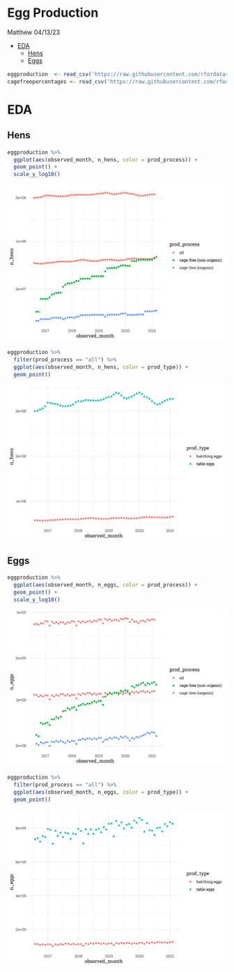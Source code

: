Egg Production
================
Matthew
04/13/23

- <a href="#eda" id="toc-eda">EDA</a>
  - <a href="#hens" id="toc-hens">Hens</a>
  - <a href="#eggs" id="toc-eggs">Eggs</a>

``` r
eggproduction  <- read_csv('https://raw.githubusercontent.com/rfordatascience/tidytuesday/master/data/2023/2023-04-11/egg-production.csv')
cagefreepercentages <- read_csv('https://raw.githubusercontent.com/rfordatascience/tidytuesday/master/data/2023/2023-04-11/cage-free-percentages.csv')
```

# EDA

## Hens

``` r
eggproduction %>% 
  ggplot(aes(observed_month, n_hens, color = prod_process)) +
  geom_point() +
  scale_y_log10()
```

![](Egg-Production_files/figure-gfm/unnamed-chunk-2-1.png)<!-- -->

``` r
eggproduction %>% 
  filter(prod_process == "all") %>% 
  ggplot(aes(observed_month, n_hens, color = prod_type)) +
  geom_point()
```

![](Egg-Production_files/figure-gfm/unnamed-chunk-2-2.png)<!-- -->

## Eggs

``` r
eggproduction %>% 
  ggplot(aes(observed_month, n_eggs, color = prod_process)) +
  geom_point() +
  scale_y_log10()
```

![](Egg-Production_files/figure-gfm/unnamed-chunk-3-1.png)<!-- -->

``` r
eggproduction %>% 
  filter(prod_process == "all") %>% 
  ggplot(aes(observed_month, n_eggs, color = prod_type)) +
  geom_point()
```

![](Egg-Production_files/figure-gfm/unnamed-chunk-3-2.png)<!-- -->
